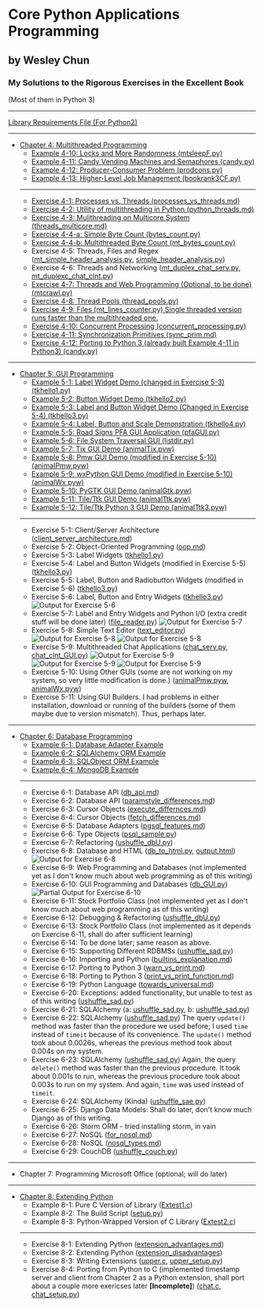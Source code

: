 # Core Python Applications Programming
## by Wesley Chun
### My Solutions to the Rigorous Exercises in the Excellent Book
(Most of them in Python 3)
***
[Library Requirements File (For Python2)][req2]
***

* [Chapter 4: Multithreaded Programming][chap4]
    * [Example 4-10: Locks and More Randomness (mtsleepF.py)][e4-10]
    * [Example 4-11: Candy Vending Machines and Semaphores (candy.py)][e4-11]
    * [Example 4-12: Producer-Consumer Problem (prodcons.py)][e4-12]
    * [Example 4-13: Higher-Level Job Management (bookrank3CF.py)][e4-13]
    * ***
    * [Exercise 4-1: Processes vs. Threads (processes_vs_threads.md)][4-1]
    * [Exercise 4-2: Utility of multithreading in Python (python_threads.md)][4-2]
    * [Exercise 4-3: Mulithreading on Multicore System (threads_multicore.md)][4-3]
    * [Exercise 4-4-a: Simple Byte Count (bytes_count.py)][4-4-a]
    * [Exercise 4-4-b: Multithreaded Byte Count (mt_bytes_count.py)][4-4-b]
    * Exercise 4-5: Threads, Files and Regex ([mt_simple_header_analysis.py][4-5-i], [simple_header_analysis.py][4-5-ii])
    * Exercise 4-6: Threads and Networking ([mt_duplex_chat_serv.py][4-6-i], [mt_duplexc_chat_clnt.py][4-6-ii])
    * [Exercise 4-7: Threads and Web Programming (Optional, to be done)(mtcrawl.py)][4-7]
    * [Exercise 4-8: Thread Pools (thread_pools.py)][4-8]
    * [Exercise 4-9: Files (mt_lines_counter.py) Single threaded version runs faster than the multithreaded one.][4-9]
    * [Exercise 4-10: Concurrent Processing (concurrent_processing.py)][4-10]
    * [Exercise 4-11: Synchronization Primitives (sync_prim.md)][4-11]
    * [Exercise 4-12: Porting to Python 3 (already built Example 4-11 in Python3) (candy.py)][e4-11]
***

* [Chapter 5: GUI Programming][chap5]
    * [Example 5-1: Label Widget Demo (changed in Exercise 5-3) (tkhello1.py)][e5-1]
    * [Example 5-2: Button Widget Demo (tkhello2.py)][e5-2]
    * [Example 5-3: Label and Button Widget Demo (Changed in Exercise 5-4) (tkhello3.py)][e5-3]
    * [Example 5-4: Label, Button and Scale Demonstration (tkhello4.py)][e5-4]
    * [Example 5-5: Road Signs PFA GUI Application (pfaGUI.py)][e5-5]
    * [Example 5-6: File System Traversal GUI (listdir.py)][e5-6]
    * [Example 5-7: Tix GUI Demo (animalTix.pyw)][e5-7]
    * [Example 5-8: Pmw GUI Demo (modified in Exercise 5-10) (animalPmw.pyw)][e5-8]
    * [Example 5-9: wxPython GUI Demo (modified in Exercise 5-10) (animalWx.pyw)][e5-9]
    * [Example 5-10: PyGTK GUI Demo (animalGtk.pyw)][e5-10]
    * [Example 5-11: Tile/Ttk GUI Demo (animalTtk.pyw)][e5-11]
    * [Example 5-12: Tile/Ttk Python 3 GUI Demo (animalTtk3.pyw)][e5-12]
    * ***
    * Exercise 5-1: Client/Server Architecture ([client\_server\_architecture.md][5-1])
    * Exercise 5-2: Object-Oriented Programming ([oop.md][5-2])
    * Exercise 5-3: Label Widgets ([tkhello1.py][5-3])
    * Exercise 5-4: Label and Button Widgets (modified in Exercise 5-5) ([tkhello3.py][5-4])
    * Exercise 5-5: Label, Button and Radiobutton Widgets (modified in Exercise 5-6) ([tkhello3.py][5-5])
    * Exercise 5-6: Label, Button and Entry Widgets ([tkhello3.py][5-6])
    ![Output for Exercise 5-6](/Chap5/screenshots/E5-6.png)
    * Exercise 5-7: Label and Entry Widgets and Python I/O (extra credit stuff will be done later) ([file_reader.py][5-7])
    ![Output for Exercise 5-7](/Chap5/screenshots/E5-7.png)
    * Exercise 5-8: Simple Text Editor ([text_editor.py][5-8])
    ![Output for Exercise 5-8](/Chap5/screenshots/E5-8-0.png)
    ![Output for Exercise 5-8](/Chap5/screenshots/E5-8-1.png)
    * Exercise 5-9: Multithreaded Chat Applications ([chat_serv.py][5-9-1], [chat_clnt_GUI.py][5-9-2])
    ![Output for Exercise 5-9](/Chap5/screenshots/E5-9-1.png)
    ![Output for Exercise 5-9](/Chap5/screenshots/E5-9-2.png)
    ![Output for Exercise 5-9](/Chap5/screenshots/E5-9-0.png)
    * Exercise 5-10: Using Other GUIs (some are not working on my system, so very little modification is done.) ([animalPmw.pyw][5-10-0], [animalWx.pyw][5-10-1])
    * Exercise 5-11: Using GUI Builders. I had problems in either installation, download or running of the builders (some of them maybe due to version mismatch). Thus, perhaps later.
***

* [Chapter 6: Database Programming][chap6]
    * [Example 6-1: Database Adapter Example][e6-1]
    * [Example 6-2: SQLAlchemy ORM Example][e6-2]
    * [Example 6-3: SQLObject ORM Example][e6-3]
    * [Example 6-4: MongoDB Example][e6-4]
    * ***
    * Exercise 6-1: Database API ([db_api.md][6-1])
    * Exercise 6-2: Database API ([paramstyle_differences.md][6-2])
    * Exercise 6-3: Cursor Objects ([execute_differnces.md][6-3])
    * Exercise 6-4: Cursor Objects ([fetch_differences.md][6-4])
    * Exercise 6-5: Database Adapters ([pgsql_features.md][6-5])
    * Exercise 6-6: Type Objects ([psql_sample.py][6-6])
    * Exercise 6-7: Refactoring ([ushuffle_dbU.py][6-7])
    * Exercise 6-8: Database and HTML ([db_to_html.py][6-8-1], [output.html][6-8-2])
    ![Output for Exercise 6-8](/Chap6/screenshots/E6-8.png)
    * Exercise 6-9: Web Programming and Databases (not implemented yet as I don't know much about web programming as of this writing)
    * Exercise 6-10: GUI Programming and Databases ([db_GUI.py][6-10])
    ![Partial Output for Exercise 6-10](/Chap6/screenshots/E6-10.png)
    * Exercise 6-11: Stock Portfolio Class (not implemented yet as I don't know much about web programming as of this writing)
    * Exercise 6-12: Debugging & Refactoring ([ushuffle_dbU.py][6-12])
    * Exercise 6-13: Stock Portfolio Class (not implemented as it depends on Exercise 6-11, shall do after sufficient learning)
    * Exercise 6-14: To be done later; same reason as above.
    * Exercise 6-15: Supporting Different RDBMSs ([ushuffle_sad.py][6-15])
    * Exercise 6-16: Importing and Python ([builtins_explanation.md][6-16])
    * Exercise 6-17: Porting to Python 3 ([warn\_vs\_print.md][6-17])
    * Exercise 6-18: Porting to Python 3 ([print\_vs\_print_function.md][6-18])
    * Exercise 6-19: Python Language ([towards_universal.md][6-19])
    * Exercise 6-20: Exceptions: added functionality, but unable to test as of this writing ([ushuffle_sad.py][6-20])
    * Exercise 6-21: SQLAlchemy (a: [ushuffle_sad.py][6-21-a], b: [ushuffle_sad.py][6-21-b])
    * Exercise 6-22: SQLAlchemy ([ushuffle_sad.py][6-22]) The query `update()` method was faster than the procedure we used before; I used `time` instead of `timeit` because of its convenience. The `update()` method took about 0.0026s, whereas the previous method took about 0.004s on my system.
    * Exercise 6-23: SQLAlchemy ([ushuffle_sad.py][6-23]) Again, the query `delete()` method was faster than the previous procedure. It took about 0.001s to run, whereas the previous procedure took about 0.003s to run on my system. And again, `time` was used instead of `timeit`.
    * Exercise 6-24: SQLAlchemy \(Kinda\) ([ushuffle_sae.py][6-24])
    * Exercise 6-25: Django Data Models: Shall do later, don't know much Django as of this writing.
    * Exercise 6-26: Storm ORM - tried installing storm, in vain
    * Exercise 6-27: NoSQL ([for_nosql.md][6-27])
    * Exercise 6-28: NoSQL ([nosql_types.md][6-28])
    * Exercise 6-29: CouchDB ([ushuffle_couch.py][6-29])
***

* Chapter 7: Programming Microsoft Office (optional; will do later)
***

* [Chapter 8: Extending Python][chap8]
    * Example 8-1: Pure C Version of Library ([Extest1.c][e8-1])
    * Example 8-2: The Build Script ([setup.py][e8-2])
    * Example 8-3: Python-Wrapped Version of C Library ([Extest2.c][e8-3])
    * ***
    * Exercise 8-1: Extending Python ([extension_advantages.md][8-1])
    * Exercise 8-2: Extending Python ([extension_disadvantages][8-2])
    * Exercise 8-3: Writing Extensions ([upper.c][8-3-i], [upper_setup.py][8-3-ii])
    * Exercise 8-4: Porting from Python to C (implemented timestamp server and client from Chapter 2 as a Python extension, shall port about a couple more exericses later **\[Incomplete\]**) ([chat.c][8-4-i], [chat_setup.py][8-4-ii])

[req2]: /requirements.txt
[chap4]: /Chap4
[e4-10]: /Chap4/mtsleepF.py
[e4-11]: /Chap4/candy.py
[e4-12]: /Chap4/prodcons.py
[e4-13]: /Chap4/bookrank3CF.py
[4-1]: /Chap4/processes_vs_threads.md
[4-2]: /Chap4/python_threads.md
[4-3]: /Chap4/threads_multicore.md
[4-4-a]: /Chap4/bytes_count.py
[4-4-b]: /Chap4/mt_bytes_count.py
[4-5-i]: /Chap4/simple_header_analysis.py
[4-5-ii]: /Chap4/mt_simple_header_analysis.py
[4-6-i]: /Chap4/mt_duplex_chat_serv.py
[4-6-ii]: /Chap4/mt_duplexc_chat_clnt.py
[4-7]: /Chap4/mtcrawl.py
[4-8]: /Chap4/thread_pools.py
[4-9]: /Chap4/mt_lines_counter.py
[4-10]: /Chap4/concurrent_processing.py
[4-11]: /Chap4/sync_prim.md

[chap5]: /Chap5
[e5-1]: /Chap5/tkhello1.py
[e5-2]: /Chap5/tkhello2.py
[e5-3]: /Chap5/tkhello3.py
[e5-4]: /Chap5/tkhello4.py
[e5-5]: /Chap5/pfaGUI.py
[e5-6]: /Chap5/listdir.py
[e5-7]: /Chap5/animalTix.pyw
[e5-8]: /Chap5/animalPmw.pyw
[e5-9]: /Chap5/animalWx.pyw
[e5-10]: /Chap5/animalGtk.pyw
[e5-11]: /Chap5/animalTtk.pyw
[e5-12]: /Chap5/animalTtk3.pyw
[5-1]: /Chap5/client_server_architecture.md
[5-2]: /Chap5/oop.md
[5-3]: /Chap5/tkhello1.py
[5-4]: /Chap5/tkhello3.py
[5-5]: /Chap5/tkhello3.py
[5-6]: /Chap5/tkhello3.py
[5-7]: /Chap5/file_reader.py
[5-8]: /Chap5/text_editor.py
[5-9-1]: /Chap5/chat_clnt.py
[5-9-2]: /Chap5/chat_clnt_GUI.py
[5-10-0]: /Chap5/animalPmw.pyw
[5-10-1]: /Chap5/animalWx.pyw

[chap6]: /Chap6
[e6-1]: https://github.com/schedutron/CPAP/blob/930517d2e7a746145162884b6f7c5262f8480c43/Chap6/ushuffle_dbU.py
[e6-2]: https://github.com/schedutron/CPAP/blob/8a3659b0b8576f4dffc4a874703d2f982163abbc/Chap6/ushuffle_sad.py
[e6-3]: /Chap6/ushuffle_so.py
[e6-4]: /Chap6/ushuffle_mongo.py
[6-1]: /Chap6/db_api.md
[6-2]: /Chap6/paramstyle_differences.md
[6-3]: /Chap6/execute_differences.md
[6-4]: /Chap6/fetch_differences.md
[6-5]: /Chap6/pgsql_features.md
[6-6]: /Chap6/psql_sample.py
[6-7]: https://github.com/schedutron/CPAP/blob/e140858c63b8aef1be5c97daf55db05d3825abd2/Chap6/ushuffle_dbU.py
[6-8-1]: /Chap6/db_to_html.py
[6-8-2]: /Chap6/output.html
[6-10]: /Chap6/db_GUI.py
[6-12]: /Chap6/ushuffle_dbU.py
[6-15]: https://github.com/schedutron/CPAP/blob/ba0bdfe1de9afc012aff6b89bf5c61c6348992a9/Chap6/ushuffle_sad.py
[6-16]: /Chap6/builtins_explanation.md
[6-17]: /Chap6/warn_vs_print.md
[6-18]: /Chap6/print_vs_print_function.md
[6-19]: /Chap6/towards_universal.md
[6-20]: https://github.com/schedutron/CPAP/blob/fe49905c4663e11ea6598bf7963efde20559af4b/Chap6/ushuffle_sad.py
[6-21-a]: https://github.com/schedutron/CPAP/blob/7483748e9f03b235ca0dc0cc4e9cb8ee85202f72/Chap6/ushuffle_sad.py
[6-21-b]: https://github.com/schedutron/CPAP/blob/845838cc4f24710c10127f6043d6342077979d46/Chap6/ushuffle_sad.py
[6-22]: https://github.com/schedutron/CPAP/blob/5dcd8dd71add11a7a369d49c2413963ec8c1057d/Chap6/ushuffle_sad.py
[6-23]: /Chap6/ushuffle_sad.py
[6-24]: /Chap6/ushuffle_sae.py
[6-27]: /Chap6/for_nosql.md
[6-28]: /Chap6/nosql_types.md
[6-29]: /Chap6/ushuffle_couch.py

[chap8]: /Chap8
[e8-1]: /Chap8/Extest1.c
[e8-2]: /Chap8/setup.py
[e8-3]: /Chap8/Extest2.c
[8-1]: /Chap8/extension_advantages.md
[8-2]: /Chap8/extension_disadvantages.md
[8-3-i]: /Chap8/upper.c
[8-3-ii]: /Chap8/upper_setup.py
[8-4-i]: /Chap8/chat.c
[8-4-ii]: /Chap8/chat_setup.py